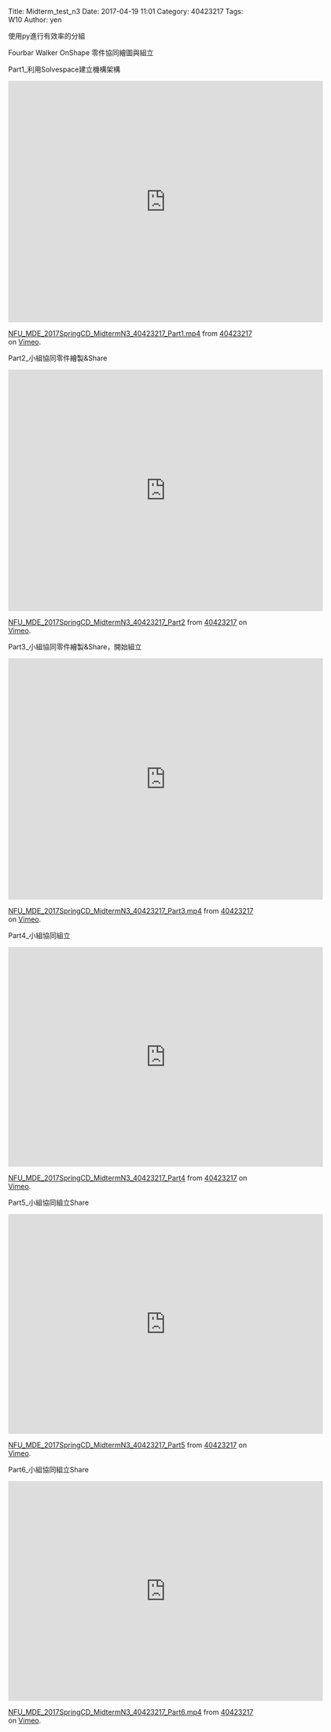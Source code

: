 Title: Midterm_test_n3
Date: 2017-04-19 11:01
Category: 40423217
Tags: W10
Author: yen

使用py進行有效率的分組
<!-- PELICAN_END_SUMMARY -->
<p>Fourbar Walker OnShape 零件協同繪圖與組立</p>
<p>Part1_利用Solvespace建立機構架構</p>
<iframe src="https://player.vimeo.com/video/213788229" width="640" height="491" frameborder="0" webkitallowfullscreen mozallowfullscreen allowfullscreen></iframe> <p><a href="https://vimeo.com/213788229">NFU_MDE_2017SpringCD_MidtermN3_40423217_Part1.mp4</a> from <a href="https://vimeo.com/user61170413">40423217</a> on <a href="https://vimeo.com">Vimeo</a>.</p>

<p>Part2_小組協同零件繪製&Share</p>
<iframe src="https://player.vimeo.com/video/213788213" width="640" height="491" frameborder="0" webkitallowfullscreen mozallowfullscreen allowfullscreen></iframe> <p><a href="https://vimeo.com/213788213">NFU_MDE_2017SpringCD_MidtermN3_40423217_Part2</a> from <a href="https://vimeo.com/user61170413">40423217</a> on <a href="https://vimeo.com">Vimeo</a>.</p>

<p>Part3_小組協同零件繪製&Share，開始組立</p>
<iframe src="https://player.vimeo.com/video/213788226" width="640" height="491" frameborder="0" webkitallowfullscreen mozallowfullscreen allowfullscreen></iframe> <p><a href="https://vimeo.com/213788226">NFU_MDE_2017SpringCD_MidtermN3_40423217_Part3.mp4</a> from <a href="https://vimeo.com/user61170413">40423217</a> on <a href="https://vimeo.com">Vimeo</a>.</p>

<p>Part4_小組協同組立</p>
<iframe src="https://player.vimeo.com/video/213788277" width="640" height="447" frameborder="0" webkitallowfullscreen mozallowfullscreen allowfullscreen></iframe> <p><a href="https://vimeo.com/213788277">NFU_MDE_2017SpringCD_MidtermN3_40423217_Part4</a> from <a href="https://vimeo.com/user61170413">40423217</a> on <a href="https://vimeo.com">Vimeo</a>.</p>

<p>Part5_小組協同組立Share</p>
<iframe src="https://player.vimeo.com/video/213788308" width="640" height="447" frameborder="0" webkitallowfullscreen mozallowfullscreen allowfullscreen></iframe> <p><a href="https://vimeo.com/213788308">NFU_MDE_2017SpringCD_MidtermN3_40423217_Part5</a> from <a href="https://vimeo.com/user61170413">40423217</a> on <a href="https://vimeo.com">Vimeo</a>.</p>

<p>Part6_小組協同組立Share</p>
<iframe src="https://player.vimeo.com/video/213789354" width="640" height="447" frameborder="0" webkitallowfullscreen mozallowfullscreen allowfullscreen></iframe> <p><a href="https://vimeo.com/213789354">NFU_MDE_2017SpringCD_MidtermN3_40423217_Part6.mp4</a> from <a href="https://vimeo.com/user61170413">40423217</a> on <a href="https://vimeo.com">Vimeo</a>.</p>